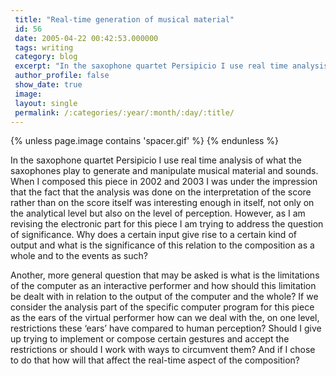 ```yaml
---
 title: "Real-time generation of musical material"
 id: 56
 date: 2005-04-22 00:42:53.000000
 tags: writing
 category: blog
 excerpt: "In the saxophone quartet Persipicio I use real time analysis of what the saxophones play to generate and manipulate musical material and sounds. When I composed this piece in 2002 and 2003 I was under..."
 author_profile: false
 show_date: true
 image: 
 layout: single
 permalink: /:categories/:year/:month/:day/:title/
---
```

{% unless page.image contains 'spacer.gif' %}
{% endunless %}

In the saxophone quartet Persipicio I use real time analysis of what the saxophones play to generate and manipulate musical material and sounds. When I composed this piece in 2002 and 2003 I was under the impression that the fact that the analysis was done on the interpretation of the score rather than on the score itself was interesting enough in itself, not only on the analytical level but also on the level of perception. However, as I am revising the electronic part for this piece I am trying to address the question of significance. Why does a certain input give rise to a certain kind of output and what is the significance of this relation to the composition as a whole and to the events as such?


Another, more general question that may be asked is what is the limitations of the computer as an interactive performer and how should this limitation be dealt with in relation to the output of the computer and the whole? If we consider the analysis part of the specific computer program for this piece as the ears of the virtual performer how can we deal with the, on one level, restrictions these &lsquo;ears&rsquo; have compared to human perception? Should I give up trying to implement or compose certain gestures and accept the restrictions or should I work with ways to circumvent them? And if I chose to do that how will that affect the real-time aspect of the composition?
